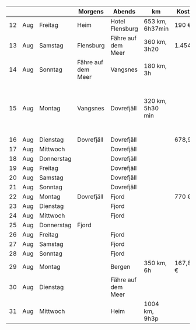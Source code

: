 |    |     |            | Morgens            | Abends             | km |Kosten  |Tour|
| -- | --- | ---------- | ------------------ | ------------------ | ------- | ------- | ------- |
| 12 | Aug | Freitag    | Heim               | Hotel Flensburg         | 653 km, 6h37min  | 190 €   ||
| 13 | Aug | Samstag    | Flensburg            | Fähre auf dem Meer |360 km, 3h20| 1.454 € ||
| 14 | Aug | Sonntag    | Fähre auf dem Meer | Vangsnes | 180 km, 3h|   ||
| 15 | Aug | Montag     | Vangsnes         | Dovrefjäll         |   320 km, 5h30 min|      |Tour: WiN No. 19, 8km, 3h30, 400m|
| 16 | Aug | Dienstag   |   Dovrefjäll       | Dovrefjäll         | | 678,93€   ||
| 17 | Aug | Mittwoch   |                    | Dovrefjäll         |   |      ||
| 18 | Aug | Donnerstag |          |   Dovrefjäll                 | ||
| 19 | Aug | Freitag    |                    | Dovrefjäll         |   |      ||
| 20 | Aug | Samstag    |                    | Dovrefjäll         |   |      ||
| 21 | Aug | Sonntag    |                    | Dovrefjäll         | |        ||
| 22 | Aug | Montag     | Dovrefjäll         | Fjord              | |770 €   ||
| 23 | Aug | Dienstag   |                    | Fjord              |     |    ||
| 24 | Aug | Mittwoch   |                    | Fjord              |    |     ||
| 25 | Aug | Donnerstag | Fjord              |                    |||
| 26 | Aug | Freitag    |                    | Fjord              |    |     ||
| 27 | Aug | Samstag    |                    | Fjord              |     |    ||
| 28 | Aug | Sonntag    |                    | Fjord              |         ||
| 29 | Aug | Montag     |                    | Bergen             | 350 km, 6h |167,80 €    ||
| 30 | Aug | Dienstag   |                    | Fähre auf dem Meer |      |   ||
| 31 | Aug | Mittwoch   |                    | Heim               |  1004 km, 9h3p    |   ||
